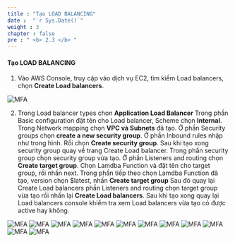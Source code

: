 ```yaml
---
title : "Tạo LOAD BALANCING"
date :  "`r Sys.Date()`" 
weight : 3
chapter : false
pre : " <b> 2.3 </b> "
---
```


#### Tạo LOAD BALANCING

1. Vào AWS Console, truy cập vào dịch vụ EC2, tìm kiếm Load balancers, chọn **Create Load balancers**.

![MFA](/images/images/4/imageloadbl1.png?featherlight=false&width=90pc)

2. Trong Load balancer types chọn **Application Load Balancer** 
Trong phần Basic configuration đặt tên cho Load balancer, Scheme chọn **Internal**.
Trong Network mapping chọn **VPC và Subnets** đã tạo.
Ở phần Security groups chọn  **create a new security group**.
Ở phần Inbound rules nhập như trong hình. Rồi chọn **Create security group**. 
Sau khi tạo xong security group quay về trang Create Load balancer. Trong phần security group chọn security group vừa tạo.
Ở phần Listeners and routing chọn **Create target group**.
Chọn Lamdba Function và đặt tên cho target group, rồi nhấn next. Trong phần tiếp theo chọn Lamdba Function đã tạo, version chọn $latest, nhấn **Create target group**
Sau đó quay lại Create Load balancers phần Listeners and routing chọn target group vừa tạo rồi nhấn lại **Create Load balancers**.
Sau khi tạo xong quay lại Load balancers console khiểm tra xem Load balancers vừa tạo có được active hay không.

![MFA](/images/images/4/imageloadbl2.png?featherlight=false&width=90pc)
![MFA](/images/images/4/imageloadbl3.png?featherlight=false&width=90pc)
![MFA](/images/images/4/imageloadbl4.png?featherlight=false&width=90pc)
![MFA](/images/images/4/imageloadbl5.png?featherlight=false&width=90pc)
![MFA](/images/images/4/imageloadbl6.png?featherlight=false&width=90pc)
![MFA](/images/4/imageloadbl7.png?featherlight=false&width=90pc)
![MFA](/images/images/4/imageloadbl8.png?featherlight=false&width=90pc)
![MFA](/images/images/4/imageloadbl9.png?featherlight=false&width=90pc)
![MFA](/images/images/4/imageloadbl10.png?featherlight=false&width=90pc)
![MFA](/images/images/4/imageloadbl11.png?featherlight=false&width=90pc)
![MFA](/images/4/imageloadbl12.png?featherlight=false&width=90pc)
![MFA](/images/images/4/imageloadbl13.png?featherlight=false&width=90pc)